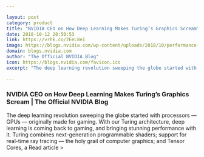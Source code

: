 ```yaml
---

layout: post
category: product
title: "NVIDIA CEO on How Deep Learning Makes Turing’s Graphics Scream"
date: 2018-10-12 20:50:53
link: https://vrhk.co/2EeL8eI
image: https://blogs.nvidia.com/wp-content/uploads/2018/10/performance-deep-learning.jpg
domain: blogs.nvidia.com
author: "The Official NVIDIA Blog"
icon: https://blogs.nvidia.com/favicon.ico
excerpt: "The deep learning revolution sweeping the globe started with processors — GPUs — originally made for gaming. With our Turing architecture, deep learning is coming back to gaming, and bringing stunning performance with it. Turing combines next-generation programmable shaders; support for real-time ray tracing — the holy grail of computer graphics; and Tensor Cores, a Read article &gt;"

---
```


### NVIDIA CEO on How Deep Learning Makes Turing’s Graphics Scream | The Official NVIDIA Blog

The deep learning revolution sweeping the globe started with processors — GPUs — originally made for gaming. With our Turing architecture, deep learning is coming back to gaming, and bringing stunning performance with it. Turing combines next-generation programmable shaders; support for real-time ray tracing — the holy grail of computer graphics; and Tensor Cores, a Read article &gt;